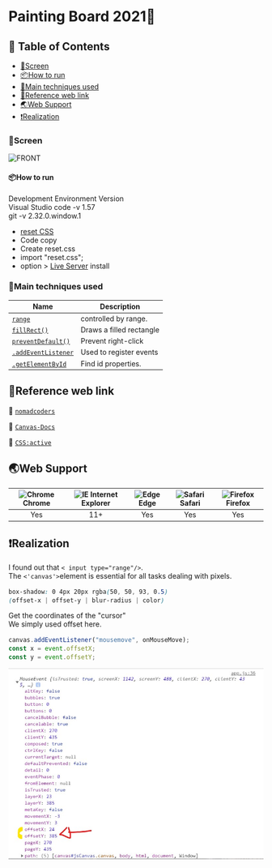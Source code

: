 # Painting Board 2021🎨

## 🚩 Table of Contents

-   [🗼Screen](#screen)
-   [📦How to run](#how-to-run)
-   [🔧Main techniques used](#main-techniques-used)
-   [🔎Reference web link](#reference-web-link)
-   [🌏Web Support](#web-support)
-   [❗Realization](#realization)

### 🗼Screen

![FRONT](./image/paintjs.gif)

#### 📦How to run

Development Environment Version  
Visual Studio code -v 1.57  
git -v 2.32.0.window.1

-   [reset CSS](https://meyerweb.com/eric/tools/css/reset)
-   Code copy
-   Create reset.css
-   import "reset.css";
-   option > [Live Server](https://marketplace.visualstudio.com/items?itemName=ritwickdey.LiveServer) install

### 🔧Main techniques used

| Name                                                                           | Description              |
| ------------------------------------------------------------------------------ | ------------------------ |
| [`range`](https://github.com/dongmin7208/paintjs/blob/main/index.html)         | controlled by range.     |
| [`fillRect()`](https://github.com/dongmin7208/paintjs/blob/main/app.js)        | Draws a filled rectangle |
| [`preventDefault()`](https://github.com/dongmin7208/paintjs/blob/main/app.js)  | Prevent right-click      |
| [`.addEventListener`](https://github.com/dongmin7208/paintjs/blob/main/app.js) | Used to register events  |
| [`.getElementById`](https://github.com/dongmin7208/paintjs/blob/main/app.js)   | Find id properties.      |

## 🔎Reference web link

:school: [`nomadcoders`](https://nomadcoders.co/)

:book: [`Canvas-Docs`](https://developer.mozilla.org/en-US/docs/Web/API/CanvasRenderingContext2D)

:book: [`CSS:active`](https://www.w3schools.com/cssref/sel_active.asp)

## 🌏Web Support

| <img src="https://user-images.githubusercontent.com/1215767/34348387-a2e64588-ea4d-11e7-8267-a43365103afe.png" alt="Chrome" width="16px" height="16px" /> Chrome | <img src="https://user-images.githubusercontent.com/1215767/34348590-250b3ca2-ea4f-11e7-9efb-da953359321f.png" alt="IE" width="16px" height="16px" /> Internet Explorer | <img src="https://user-images.githubusercontent.com/1215767/34348380-93e77ae8-ea4d-11e7-8696-9a989ddbbbf5.png" alt="Edge" width="16px" height="16px" /> Edge | <img src="https://user-images.githubusercontent.com/1215767/34348394-a981f892-ea4d-11e7-9156-d128d58386b9.png" alt="Safari" width="16px" height="16px" /> Safari | <img src="https://user-images.githubusercontent.com/1215767/34348383-9e7ed492-ea4d-11e7-910c-03b39d52f496.png" alt="Firefox" width="16px" height="16px" /> Firefox |
| :--------------------------------------------------------------------------------------------------------------------------------------------------------------: | :---------------------------------------------------------------------------------------------------------------------------------------------------------------------: | :----------------------------------------------------------------------------------------------------------------------------------------------------------: | :--------------------------------------------------------------------------------------------------------------------------------------------------------------: | :----------------------------------------------------------------------------------------------------------------------------------------------------------------: |
|                                                                               Yes                                                                                |                                                                                   11+                                                                                   |                                                                             Yes                                                                              |                                                                               Yes                                                                                |                                                                                Yes                                                                                 |

## ❗Realization

I found out that `< input type="range"/>`.  
The `<'canvas'>`element is essential for all tasks dealing with pixels.  
```css
box-shadow: 0 4px 20px rgba(50, 50, 93, 0.5)  
(offset-x | offset-y | blur-radius | color)
```

Get the coordinates of the "cursor"  
We simply used offset here.

```js
canvas.addEventListener("mousemove", onMouseMove);  
const x = event.offsetX;  
const y = event.offsetY;  
```
![cursor](./image/offset-cursor.jpg)
